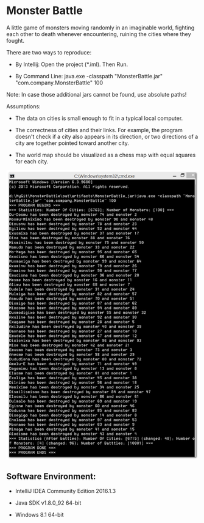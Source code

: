 # Monster Battle
A little game of monsters moving randomly in an imaginable world, fighting each other to death whenever encountering, ruining the cities where they fought.

There are two ways to reproduce:

* By Intellij: Open the project (*.iml). Then Run.

* By Command Line: java.exe -classpath "MonsterBattle.jar" "com.company.MonsterBattle" 100

Note: In case those additional jars cannot be found, use absolute paths!

Assumptions:

* The data on cities is small enough to fit in a typical local computer.

* The correctness of cities and their links. For example, the program doesn't check if a city also appears in its direction, or two directions of a city are together pointed toward another city.

* The world map should be visualized as a chess map with equal squares for each city.

![Example Run Result](ExampleRun.png)

## Software Environment:

* IntelliJ IDEA Community Edition 2016.1.3

* Java SDK v1.8.0_92 64-bit

* Windows 8.1 64-bit
